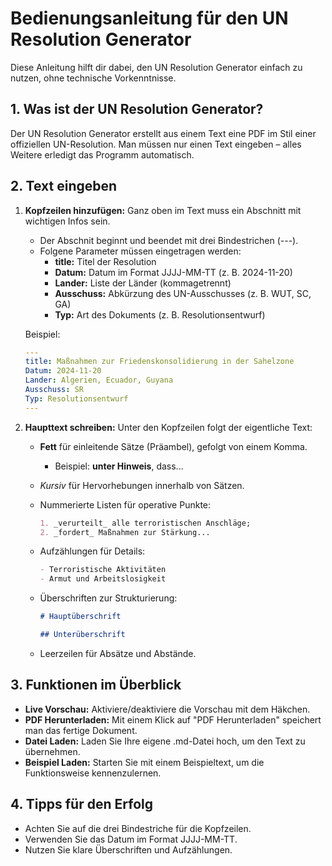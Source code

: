 # Bedienungsanleitung für den UN Resolution Generator

Diese Anleitung hilft dir dabei, den UN Resolution Generator einfach zu nutzen, ohne technische Vorkenntnisse.

## 1. Was ist der UN Resolution Generator?

Der UN Resolution Generator erstellt aus einem Text eine PDF im Stil einer offiziellen UN-Resolution. Man müssen nur einen Text eingeben – alles Weitere erledigt das Programm automatisch.

## 2. Text eingeben

1. **Kopfzeilen hinzufügen:** Ganz oben im Text muss ein Abschnitt mit wichtigen Infos sein.

   - Der Abschnit beginnt und beendet mit drei Bindestrichen (---).
   - Folgene Parameter müssen eingetragen werden:
     - **title:** Titel der Resolution
     - **Datum:** Datum im Format JJJJ-MM-TT (z. B. 2024-11-20)
     - **Lander:** Liste der Länder (kommagetrennt)
     - **Ausschuss:** Abkürzung des UN-Ausschusses (z. B. WUT, SC, GA)
     - **Typ:** Art des Dokuments (z. B. Resolutionsentwurf)

   Beispiel:

   ```yaml
   ---
   title: Maßnahmen zur Friedenskonsolidierung in der Sahelzone
   Datum: 2024-11-20
   Lander: Algerien, Ecuador, Guyana
   Ausschuss: SR
   Typ: Resolutionsentwurf
   ---
   ```

2. **Haupttext schreiben:** Unter den Kopfzeilen folgt der eigentliche Text:

   - **Fett** für einleitende Sätze (Präambel), gefolgt von einem Komma.
     - Beispiel: **unter Hinweis**, dass...
   - _Kursiv_ für Hervorhebungen innerhalb von Sätzen.
   - Nummerierte Listen für operative Punkte:
     ```markdown
     1. _verurteilt_ alle terroristischen Anschläge;
     2. _fordert_ Maßnahmen zur Stärkung...
     ```
   - Aufzählungen für Details:
     ```markdown
     - Terroristische Aktivitäten
     - Armut und Arbeitslosigkeit
     ```
   - Überschriften zur Strukturierung:

     ```markdown
     # Hauptüberschrift

     ## Unterüberschrift
     ```

   - Leerzeilen für Absätze und Abstände.

## 3. Funktionen im Überblick

- **Live Vorschau:** Aktiviere/deaktiviere die Vorschau mit dem Häkchen.
- **PDF Herunterladen:** Mit einem Klick auf "PDF Herunterladen" speichert man das fertige Dokument.
- **Datei Laden:** Laden Sie Ihre eigene .md-Datei hoch, um den Text zu übernehmen.
- **Beispiel Laden:** Starten Sie mit einem Beispieltext, um die Funktionsweise kennenzulernen.

## 4. Tipps für den Erfolg

- Achten Sie auf die drei Bindestriche für die Kopfzeilen.
- Verwenden Sie das Datum im Format JJJJ-MM-TT.
- Nutzen Sie klare Überschriften und Aufzählungen.
